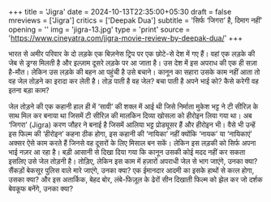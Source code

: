 +++
title = 'Jigra'
date = 2024-10-13T22:35:00+05:30
draft = false
mreviews = ['Jigra']
critics = ['Deepak Dua']
subtitle = 'सिर्फ ‘जिगरा’ है, दिमाग नहीं'
opening = ''
img = 'jigra-13.jpg'
type = 'print'
source = 'https://www.cineyatra.com/jigra-movie-review-by-deepak-dua/'
+++

भारत से अमीर परिवार के दो लड़के एक बिज़नेस ट्रिप पर एक छोटे-से देश में गए हैं। वहां एक लड़के की जेब से ड्रग्स मिलती है और इल्ज़ाम दूसरे लड़के पर आ जाता है। उस देश में इस अपराध की एक ही सज़ा है-मौत। लेकिन उस लड़के की बहन आ पहुंची है उसे बचाने। कानून का सहारा उसके काम नहीं आता तो वह जेल तोड़ने का इरादा कर लेती है। तोड़ पाती है वह जेल? बचा पाती है अपने भाई को? कैसे करेगी वह इतना बड़ा काम?

जेल तोड़ने की एक कहानी हाल ही में ‘सावी’ की शक्ल में आई थी जिसे निर्माता मुकेश भट्ट ने टी सीरिज़ के साथ मिल कर बनाया था जिसमें टी सीरिज़ की मालकिन दिव्या खोसला को हीरोइन लिया गया था। अब ‘जिगरा’ (Jigra) करण जौहर ने बनाई है जिसमें आलिया भट्ट प्रोड्यूसर हैं और हीरोइन भी। वैसे भी उन्हें इस फिल्म की ‘हीरोइन’ कहना ठीक होगा, इस कहानी की ‘नायिका’ नहीं क्योंकि ‘नायक’ या ‘नायिकाएं’ अक्सर ऐसे काम करते हैं जिनसे वह दूसरों के लिए मिसाल बन सकें। लेकिन इस लड़की को सिर्फ अपना भाई नज़र आ रहा है। बड़ी आसानी से दिखा दिया गया कि कानून उसकी कोई मदद नहीं कर सकता इसलिए उसे जेल तोड़नी है। तोड़िए, लेकिन इस काम में हज़ारों अपराधी जेल से भाग जाएंगे, उनका क्या? सैंकड़ों बेकसूर पुलिस वाले मारे जाएंगे, उनका क्या? एक ईमानदार आदमी का इसके हाथों से कत्ल होगा, उसका क्या? और इस अतार्किक, बेहद बोर, लंबे-फिज़ूल के ढेरों सीन दिखाती फिल्म को झेल कर जो दर्शक बेवकूफ बनेंगे, उनका क्या?
